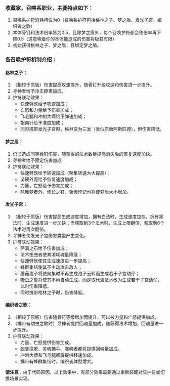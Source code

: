 ### 收藏家，召唤系职业，主要特点如下：

1. 召唤系护符消耗槽位为0（召唤系护符包括格林之子、梦之盾、发光子宫、编织者之歌）
2. 本体骨钉和法术倍率皆为0.5，且除梦之盾外，每个召唤护符都会使倍率再下降0.5（这意味着你的本体能造成的伤害将极其有限）
3. 初始获得格林之子、梦之盾，且绑定梦之盾。


### 各召唤护符机制介绍：
#### 格林之子：
1. （相较于原版）伤害提高攻速提升，随骨钉升级攻速和伤害进一步提升。
2. 寻神者给予攻击距离加成。
3. 护符联动效果：
	- 快速劈砍给予攻速加成；
	- 亡怒和力量给予伤害加成；
	- 飞毛腿和冲刺大师给予弹速加成；
	- 指南针给予准度加成；
	- 同时携带发光子宫时，格林变为三发（类似原始阿斯匹德），但伤害降低。

#### 梦之盾：
1. 仍旧造成同等骨钉伤害，随获得的法术数量提高消失后的恢复速度加快。
2. 寻神者给予固定伤害加成
3. 护符联动效果：
	- 快速劈砍给予转速加成（聚集转速大大提高）；
	- 坚硬外壳给予恢复速度加成；
	- 力量，亡怒给予伤害加成；
	- 除舞梦者外，修长之钉、骄傲印记也将使梦盾大小增加。

#### 发光子宫：
1. （相较于原版）伤害提高生成速度增加，拥有白法时，生成速度加快，拥有黑法时，生成速度进一步加快；当获取到3个法术时，生成上限翻倍，获取到6个法术时再次翻倍。
2. 寻神者使发光子宫伤害类型产生变化。
3. 护符联动效果：
	- 萨满之石给予伤害加成；
	- 法术扭曲者使其消耗魂量降低；
	- 快速劈砍使其生成速度进一步提高；
	- 蜂群集结使其不主动攻击敌人；
	- 蘑菇孢子将使聚集时不再生成孢子云转而生成若干子宫幼仔；
	- 吸虫之巢将使其不再自动生成，而是取代波法术改为生成若干子宫幼仔，此时伤害降低。
	- 同时携带格林之子时，伤害降低。

#### 编织者之歌：
1. （相较于原版）伤害随骨钉等级增加而提升，可以被力量和亡怒提供加成。
2. （携带有幼虫之歌时）寻神者提供回魂量加成，随获得法术增加，回魂量进一步提升。
3. 护符联动效果：
	- 力量、亡怒提供伤害加成。
	- 蜕变挽歌、灵魂捕手、噬魂者都将提供回魂量加成。
	- 冲刺大师和飞毛腿都将提供移速加成。
	- 携带有蜂群集结时，编织者体型增大。

**请注意**：由于代码原因，以上效果中，有部分效果需要通过重新装卸对应护符或切换场景实现。